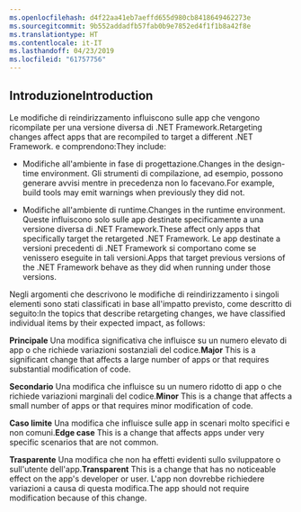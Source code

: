 ```yaml
---
ms.openlocfilehash: d4f22aa41eb7aeffd655d980cb8418649462273e
ms.sourcegitcommit: 9b552addadfb57fab0b9e7852ed4f1f1b8a42f8e
ms.translationtype: HT
ms.contentlocale: it-IT
ms.lasthandoff: 04/23/2019
ms.locfileid: "61757756"
---
```

## <a name="introduction"></a><span data-ttu-id="3f9d3-101">Introduzione</span><span class="sxs-lookup"><span data-stu-id="3f9d3-101">Introduction</span></span>
<span data-ttu-id="3f9d3-102">Le modifiche di reindirizzamento influiscono sulle app che vengono ricompilate per una versione diversa di .NET Framework.</span><span class="sxs-lookup"><span data-stu-id="3f9d3-102">Retargeting changes affect apps that are recompiled to target a different .NET Framework.</span></span> <span data-ttu-id="3f9d3-103">e comprendono:</span><span class="sxs-lookup"><span data-stu-id="3f9d3-103">They include:</span></span>

* <span data-ttu-id="3f9d3-104">Modifiche all'ambiente in fase di progettazione.</span><span class="sxs-lookup"><span data-stu-id="3f9d3-104">Changes in the design-time environment.</span></span> <span data-ttu-id="3f9d3-105">Gli strumenti di compilazione, ad esempio, possono generare avvisi mentre in precedenza non lo facevano.</span><span class="sxs-lookup"><span data-stu-id="3f9d3-105">For example, build tools may emit warnings when previously they did not.</span></span>

* <span data-ttu-id="3f9d3-106">Modifiche all'ambiente di runtime.</span><span class="sxs-lookup"><span data-stu-id="3f9d3-106">Changes in the runtime environment.</span></span> <span data-ttu-id="3f9d3-107">Queste influiscono solo sulle app destinate specificamente a una versione diversa di .NET Framework.</span><span class="sxs-lookup"><span data-stu-id="3f9d3-107">These affect only apps that specifically target the retargeted .NET Framework.</span></span> <span data-ttu-id="3f9d3-108">Le app destinate a versioni precedenti di .NET Framework si comportano come se venissero eseguite in tali versioni.</span><span class="sxs-lookup"><span data-stu-id="3f9d3-108">Apps that target previous versions of the .NET Framework behave as they did when running under those versions.</span></span>

<span data-ttu-id="3f9d3-109">Negli argomenti che descrivono le modifiche di reindirizzamento i singoli elementi sono stati classificati in base all'impatto previsto, come descritto di seguito:</span><span class="sxs-lookup"><span data-stu-id="3f9d3-109">In the topics that describe retargeting changes, we have classified individual items by their expected impact, as follows:</span></span>

<span data-ttu-id="3f9d3-110">**Principale** Una modifica significativa che influisce su un numero elevato di app o che richiede variazioni sostanziali del codice.</span><span class="sxs-lookup"><span data-stu-id="3f9d3-110">**Major** This is a significant change that affects a large number of apps or that requires substantial modification of code.</span></span>

<span data-ttu-id="3f9d3-111">**Secondario** Una modifica che influisce su un numero ridotto di app o che richiede variazioni marginali del codice.</span><span class="sxs-lookup"><span data-stu-id="3f9d3-111">**Minor** This is a change that affects a small number of apps or that requires minor modification of code.</span></span>

<span data-ttu-id="3f9d3-112">**Caso limite** Una modifica che influisce sulle app in scenari molto specifici e non comuni.</span><span class="sxs-lookup"><span data-stu-id="3f9d3-112">**Edge case** This is a change that affects apps under very specific scenarios that are not common.</span></span>

<span data-ttu-id="3f9d3-113">**Trasparente** Una modifica che non ha effetti evidenti sullo sviluppatore o sull'utente dell'app.</span><span class="sxs-lookup"><span data-stu-id="3f9d3-113">**Transparent** This is a change that has no noticeable effect on the app's developer or user.</span></span> <span data-ttu-id="3f9d3-114">L'app non dovrebbe richiedere variazioni a causa di questa modifica.</span><span class="sxs-lookup"><span data-stu-id="3f9d3-114">The app should not require modification because of this change.</span></span>
